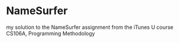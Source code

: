 NameSurfer
==========

my solution to the NameSurfer assignment from the iTunes U course CS106A, Programming Methodology
